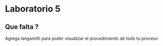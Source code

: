 # Laboratorio 5
## Que falta ?
Agrega langsmith para poder visualizar el procedimiento de todo tu proceso